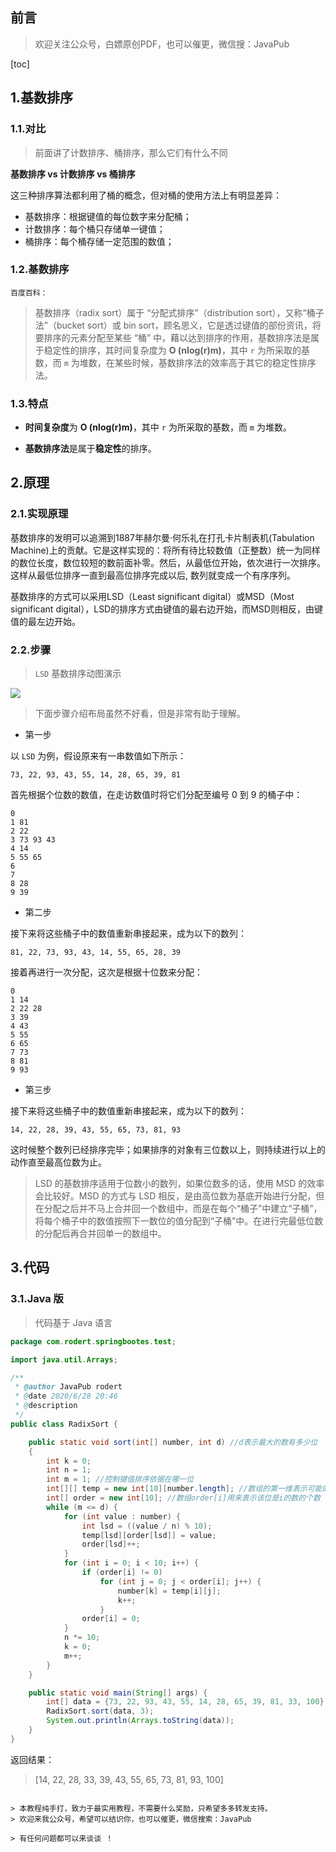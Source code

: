 ## 前言


> 欢迎关注公众号，白嫖原创PDF，也可以催更，微信搜：JavaPub

[toc]

## 1.基数排序
### 1.1.对比

> 前面讲了计数排序、桶排序，那么它们有什么不同

**基数排序 vs 计数排序 vs 桶排序**

这三种排序算法都利用了桶的概念，但对桶的使用方法上有明显差异：

- 基数排序：根据键值的每位数字来分配桶；
- 计数排序：每个桶只存储单一键值；
- 桶排序：每个桶存储一定范围的数值；

### 1.2.基数排序

`百度百科：`

> 基数排序（radix sort）属于 “分配式排序”（distribution sort），又称“桶子法”（bucket sort）或 bin sort，顾名思义，它是透过键值的部份资讯，将要排序的元素分配至某些 “桶” 中，藉以达到排序的作用，基数排序法是属于稳定性的排序，其时间复杂度为 **O (nlog(r)m)**，其中 `r` 为所采取的基数，而 `m` 为堆数，在某些时候，基数排序法的效率高于其它的稳定性排序法。

### 1.3.特点

- **时间复杂度**为 **O (nlog(r)m)**，其中 `r` 为所采取的基数，而 `m` 为堆数。

- **基数排序法**是属于**稳定性**的排序。

## 2.原理
### 2.1.实现原理

基数排序的发明可以追溯到1887年赫尔曼·何乐礼在打孔卡片制表机(Tabulation Machine)上的贡献。它是这样实现的：将所有待比较数值（正整数）统一为同样的数位长度，数位较短的数前面补零。然后，从最低位开始，依次进行一次排序。这样从最低位排序一直到最高位排序完成以后, 数列就变成一个有序序列。

基数排序的方式可以采用LSD（Least significant digital）或MSD（Most significant digital），LSD的排序方式由键值的最右边开始，而MSD则相反，由键值的最左边开始。

### 2.2.步骤

> `LSD` 基数排序动图演示



![](https://static01.imgkr.com/temp/bf8fc13b22d144c0857387baab7eb42f.gif)





> 下面步骤介绍布局虽然不好看，但是非常有助于理解。


- 第一步

以 `LSD` 为例，假设原来有一串数值如下所示：

`73, 22, 93, 43, 55, 14, 28, 65, 39, 81`

首先根据个位数的数值，在走访数值时将它们分配至编号 0 到 9 的桶子中：
```
0
1 81
2 22
3 73 93 43
4 14
5 55 65
6
7
8 28
9 39
```
- 第二步

接下来将这些桶子中的数值重新串接起来，成为以下的数列：

`81, 22, 73, 93, 43, 14, 55, 65, 28, 39`

接着再进行一次分配，这次是根据十位数来分配：
```
0
1 14
2 22 28
3 39
4 43
5 55
6 65
7 73
8 81
9 93
```
- 第三步

接下来将这些桶子中的数值重新串接起来，成为以下的数列：

`14, 22, 28, 39, 43, 55, 65, 73, 81, 93`

这时候整个数列已经排序完毕；如果排序的对象有三位数以上，则持续进行以上的动作直至最高位数为止。


> LSD 的基数排序适用于位数小的数列，如果位数多的话，使用 MSD 的效率会比较好。MSD 的方式与 LSD 相反，是由高位数为基底开始进行分配，但在分配之后并不马上合并回一个数组中，而是在每个“桶子”中建立“子桶”，将每个桶子中的数值按照下一数位的值分配到“子桶”中。在进行完最低位数的分配后再合并回单一的数组中。


## 3.代码
### 3.1.Java 版

> 代码基于 Java 语言

```java
package com.rodert.springbootes.test;

import java.util.Arrays;

/**
 * @author JavaPub rodert
 * @date 2020/6/28 20:46
 * @description
 */
public class RadixSort {

    public static void sort(int[] number, int d) //d表示最大的数有多少位
    {
        int k = 0;
        int n = 1;
        int m = 1; //控制键值排序依据在哪一位
        int[][] temp = new int[10][number.length]; //数组的第一维表示可能的余数0-9
        int[] order = new int[10]; //数组order[i]用来表示该位是i的数的个数
        while (m <= d) {
            for (int value : number) {
                int lsd = ((value / n) % 10);
                temp[lsd][order[lsd]] = value;
                order[lsd]++;
            }
            for (int i = 0; i < 10; i++) {
                if (order[i] != 0)
                    for (int j = 0; j < order[i]; j++) {
                        number[k] = temp[i][j];
                        k++;
                    }
                order[i] = 0;
            }
            n *= 10;
            k = 0;
            m++;
        }
    }

    public static void main(String[] args) {
        int[] data = {73, 22, 93, 43, 55, 14, 28, 65, 39, 81, 33, 100};
        RadixSort.sort(data, 3);
        System.out.println(Arrays.toString(data));
    }
}
```



返回结果：
> [14, 22, 28, 33, 39, 43, 55, 65, 73, 81, 93, 100]

```

> 本教程纯手打，致力于最实用教程，不需要什么奖励，只希望多多转发支持。
> 欢迎来我公众号，希望可以结识你，也可以催更，微信搜索：JavaPub

> 有任何问题都可以来谈谈 ！